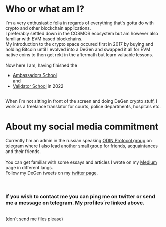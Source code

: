# Who or what am I?
I´m a very enthusiastic fella in regards of everything that´s gotta do with crypto and other blockchain applications. <br />
I preferably settled down in the COSMOS ecosystem but am however also familiar with EVM based blockchains. <br />
My introduction to the crypto space occured first in 2017 by buying and holding Bitcoin until I evolved into a DeGen and swapped it all for EVM native coins to then get rekt in the aftermath but learn valuable lessons. <br /> <br />
Now here I am, having finished the 
- [Ambassadors School](https://ambassadors.school/) <br />
and
- [Validator School](https://validators.network/) in 2022 <br /> <br />

When I´m not sitting in front of the screen and doing DeGen crypto stuff, I work as a freelance translator for courts, police departments, hospitals etc.  
# About my social media commitment
Currently I´m an admin in the russian speaking
[ODIN Protocol group](https://t.me/ODINprotocol_ru) on telegram where I also lead another [small group](https://t.me/+Pg3xmYOyfnxiOWQy) for friends, acquaintances and their friends.<br />
<br />
You can get familiar with some essays and articles I wrote on my [Medium](https://medium.com/@Nicolas_Danylove) page in different langs.
<br />
Follow my DeGen tweets on my [twitter page](https://twitter.com/bbbmining21).
<br />
<br />
<br />
### If you wish to contact me you can ping me on twitter or send me a message on telegram. My profiles´re linked above. 
<br />
(don´t send me files please)
